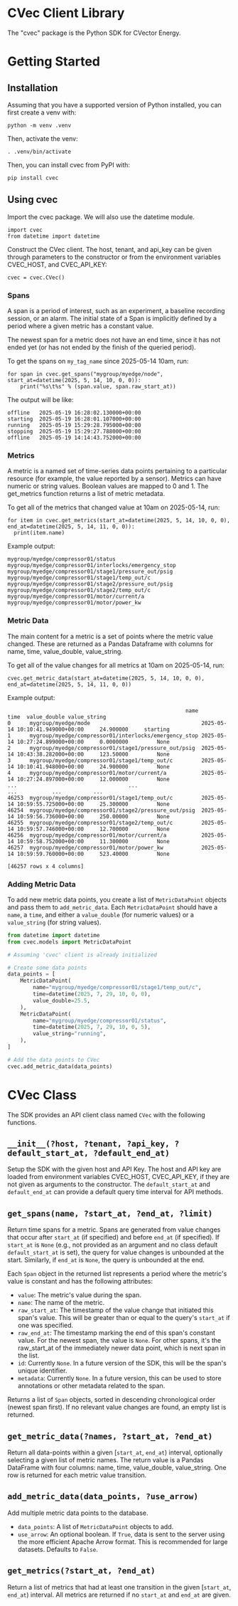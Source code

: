 # CVec Client Library

The "cvec" package is the Python SDK for CVector Energy.

# Getting Started

## Installation

Assuming that you have a supported version of Python installed, you can first create a venv with:

```
python -m venv .venv
```

Then, activate the venv:

```
. .venv/bin/activate
```

Then, you can install cvec from PyPI with:

```
pip install cvec
```

## Using cvec

Import the cvec package. We will also use the datetime module.

```
import cvec
from datetime import datetime
```

Construct the CVec client. The host, tenant, and api_key can be given through parameters to the constructor or from the environment variables CVEC_HOST, and CVEC_API_KEY:

```
cvec = cvec.CVec()
```

### Spans

A span is a period of interest, such as an experiment, a baseline recording session, or an alarm. The initial state of a Span is implicitly defined by a period where a given metric has a constant value.

The newest span for a metric does not have an end time, since it has not ended yet (or has not ended by the finish of the queried period).

To get the spans on `my_tag_name` since 2025-05-14 10am, run:

```
for span in cvec.get_spans("mygroup/myedge/node", start_at=datetime(2025, 5, 14, 10, 0, 0)):
    print("%s\t%s" % (span.value, span.raw_start_at))
```

The output will be like:

```
offline   2025-05-19 16:28:02.130000+00:00
starting  2025-05-19 16:28:01.107000+00:00
running   2025-05-19 15:29:28.795000+00:00
stopping  2025-05-19 15:29:27.788000+00:00
offline   2025-05-19 14:14:43.752000+00:00
```

### Metrics

A metric is a named set of time-series data points pertaining to a particular resource (for example, the value reported by a sensor). Metrics can have numeric or string values. Boolean values are mapped to 0 and 1. The get_metrics function returns a list of metric metadata.

To get all of the metrics that changed value at 10am on 2025-05-14, run:

```
for item in cvec.get_metrics(start_at=datetime(2025, 5, 14, 10, 0, 0), end_at=datetime(2025, 5, 14, 11, 0, 0)):
  print(item.name)
```

Example output:

```
mygroup/myedge/compressor01/status
mygroup/myedge/compressor01/interlocks/emergency_stop
mygroup/myedge/compressor01/stage1/pressure_out/psig
mygroup/myedge/compressor01/stage1/temp_out/c
mygroup/myedge/compressor01/stage2/pressure_out/psig
mygroup/myedge/compressor01/stage2/temp_out/c
mygroup/myedge/compressor01/motor/current/a
mygroup/myedge/compressor01/motor/power_kw
```

### Metric Data

The main content for a metric is a set of points where the metric value changed. These are returned as a Pandas Dataframe with columns for name, time, value_double, value_string.

To get all of the value changes for all metrics at 10am on 2025-05-14, run:

```
cvec.get_metric_data(start_at=datetime(2025, 5, 14, 10, 0, 0), end_at=datetime(2025, 5, 14, 11, 0, 0))
```

Example output:

```
                                                        name                             time  value_double value_string
0      mygroup/myedge/mode                                   2025-05-14 10:10:41.949000+00:00     24.900000     starting
1      mygroup/myedge/compressor01/interlocks/emergency_stop 2025-05-14 10:27:24.899000+00:00     0.0000000         None
2      mygroup/myedge/compressor01/stage1/pressure_out/psig  2025-05-14 10:43:38.282000+00:00     123.50000         None
3      mygroup/myedge/compressor01/stage1/temp_out/c         2025-05-14 10:10:41.948000+00:00     24.900000         None
4      mygroup/myedge/compressor01/motor/current/a           2025-05-14 10:27:24.897000+00:00     12.000000         None
...                                   ...                              ...           ...          ...
46253  mygroup/myedge/compressor01/stage1/temp_out/c         2025-05-14 10:59:55.725000+00:00     25.300000         None
46254  mygroup/myedge/compressor01/stage2/pressure_out/psig  2025-05-14 10:59:56.736000+00:00     250.00000         None
46255  mygroup/myedge/compressor01/stage2/temp_out/c         2025-05-14 10:59:57.746000+00:00     12.700000         None
46256  mygroup/myedge/compressor01/motor/current/a           2025-05-14 10:59:58.752000+00:00     11.300000         None
46257  mygroup/myedge/compressor01/motor/power_kw            2025-05-14 10:59:59.760000+00:00     523.40000         None

[46257 rows x 4 columns]
```

### Adding Metric Data

To add new metric data points, you create a list of `MetricDataPoint` objects and pass them to `add_metric_data`. Each `MetricDataPoint` should have a `name`, a `time`, and either a `value_double` (for numeric values) or a `value_string` (for string values).

```python
from datetime import datetime
from cvec.models import MetricDataPoint

# Assuming 'cvec' client is already initialized

# Create some data points
data_points = [
    MetricDataPoint(
        name="mygroup/myedge/compressor01/stage1/temp_out/c",
        time=datetime(2025, 7, 29, 10, 0, 0),
        value_double=25.5,
    ),
    MetricDataPoint(
        name="mygroup/myedge/compressor01/status",
        time=datetime(2025, 7, 29, 10, 0, 5),
        value_string="running",
    ),
]

# Add the data points to CVec
cvec.add_metric_data(data_points)
```

# CVec Class

The SDK provides an API client class named `CVec` with the following functions.

## `__init__(?host, ?tenant, ?api_key, ?default_start_at, ?default_end_at)`

Setup the SDK with the given host and API Key. The host and API key are loaded from environment variables CVEC_HOST, CVEC_API_KEY, if they are not given as arguments to the constructor. The `default_start_at` and `default_end_at` can provide a default query time interval for API methods.

## `get_spans(name, ?start_at, ?end_at, ?limit)`

Return time spans for a metric. Spans are generated from value changes that occur after `start_at` (if specified) and before `end_at` (if specified).
If `start_at` is `None` (e.g., not provided as an argument and no class default `default_start_at` is set), the query for value changes is unbounded at the start. Similarly, if `end_at` is `None`, the query is unbounded at the end.

Each `Span` object in the returned list represents a period where the metric's value is constant and has the following attributes:
- `value`: The metric's value during the span.
- `name`: The name of the metric.
- `raw_start_at`: The timestamp of the value change that initiated this span's value. This will be greater than or equal to the query's `start_at` if one was specified.
- `raw_end_at`: The timestamp marking the end of this span's constant value. For the newest span, the value is `None`. For other spans, it's the raw_start_at of the immediately newer data point, which is next span in the list.
- `id`: Currently `None`. In a future version of the SDK, this will be the span's unique identifier.
- `metadata`: Currently `None`. In a future version, this can be used to store annotations or other metadata related to the span.

Returns a list of `Span` objects, sorted in descending chronological order (newest span first).
If no relevant value changes are found, an empty list is returned.

## `get_metric_data(?names, ?start_at, ?end_at)`

Return all data-points within a given [`start_at`, `end_at`) interval, optionally selecting a given list of metric names. The return value is a Pandas DataFrame with four columns: name, time, value_double, value_string. One row is returned for each metric value transition.

## `add_metric_data(data_points, ?use_arrow)`

Add multiple metric data points to the database.

- `data_points`: A list of `MetricDataPoint` objects to add.
- `use_arrow`: An optional boolean. If `True`, data is sent to the server using the more efficient Apache Arrow format. This is recommended for large datasets. Defaults to `False`.

## `get_metrics(?start_at, ?end_at)`

Return a list of metrics that had at least one transition in the given [`start_at`, `end_at`) interval. All metrics are returned if no `start_at` and `end_at` are given.
